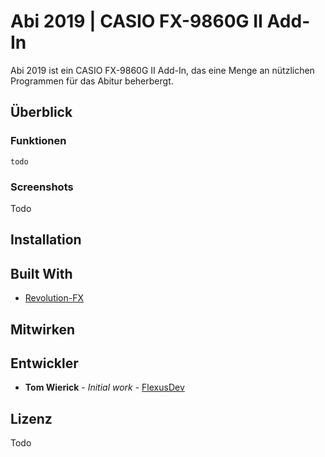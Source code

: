 # Abi 2019 | CASIO FX-9860G II Add-In

Abi 2019 ist ein CASIO FX-9860G II Add-In, das eine Menge an nützlichen Programmen für das Abitur beherbergt.

## Überblick

### Funktionen

```
todo
```

### Screenshots

Todo

## Installation


## Built With

* [Revolution-FX](http://revolution-fx.sourceforge.net)


## Mitwirken



## Entwickler

* **Tom Wierick** - *Initial work* - [FlexusDev](https://github.com/FlexusDev)


## Lizenz

Todo
